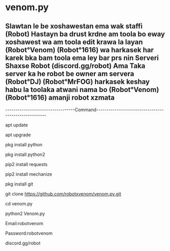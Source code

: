 # venom.py

Slawtan le be xoshawestan ema wak staffi (Robot) Hastayn ba drust krdne am toola bo eway 
xoshawest wa am toola edit krawa la layan (Robot°Venom) (Robot°1616) wa harkasek har karek 
bka bam toola ema ley bar prs nin Serveri Shaxse Robot (discord.gg/robot) Ama Taka server
ka he robot be owner am servera (Robot°DJ) (Robot°MrFOG) harkasek keshay habu la toolaka
atwani nama bo (Robot°Venom)(Robot°1616) amanji robot xzmata
----------------------------------------------------------------------------------------------
----------------------------------Command-----------------------------------------------------

apt update

apt upgrade

pkg install python

pkg install python2

pip2 install requests

pip2 install mechanize

pkg install git

git clone https://github.com/robotxvenom/venom.py.git 

cd venom.py

python2 Venom.py 

Email:robotvenom

Password:robotvenom 


discord.gg/robot
